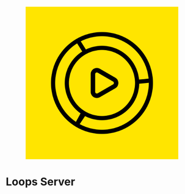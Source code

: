 <p align="center"><a href="https://joinloops.org" target="_blank"><img src="https://raw.githubusercontent.com/joinloops/art/refs/heads/main/logo.png" width="400" alt="Loops Logo"></a></p>

# Loops Server
